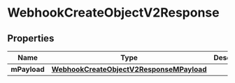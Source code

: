 
# WebhookCreateObjectV2Response

## Properties
| Name | Type | Description | Notes |
| ------------ | ------------- | ------------- | ------------- |
| **mPayload** | [**WebhookCreateObjectV2ResponseMPayload**](WebhookCreateObjectV2ResponseMPayload.md) |  |  |



